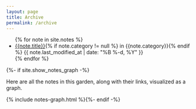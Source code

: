 ```yaml
---
layout: page
title: Archive
permalink: /archive
---
```


<style>
  .wrapper {
    max-width: 46em;
  }
</style>

<!-- <div id="search-searchbar"></div>

<div class="post-list" id="search-hits">
</div>
{% include algolia.html %}

<h1>{{ page.title }}</h1> -->

<ul class="archive">
{% for note in site.notes %}
  <li>
    <a href="{{ note.url }}{%- if site.use_html_extension -%}.html{%- endif -%}" class="internal-link">
    {{note.title}}</a>{% if note.category != null %} in {{note.category}}{% endif %} 
    <span>{{ note.last_modified_at | date: "%B %-d, %Y" }}</span>
    <!-- <p>
        {% if note.summary %}
          {{ note.summary | strip_html | truncate: 50, "..." }}
        {% else %}
          {{ note.excerpt | strip_html | truncate: 50, "..." }}
        {% endif %}
    </P> -->
  </li>
{% endfor %}
</ul>

<section>
  {%- if site.show_notes_graph -%}<p>Here are all the notes in this garden, along with their links, visualized as a graph.</p>{% include notes-graph.html %}{%- endif -%}</section>